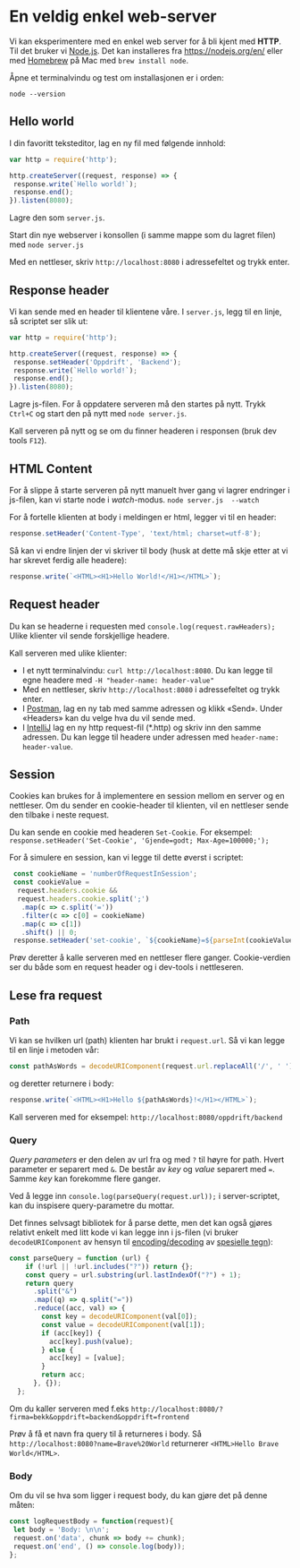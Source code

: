 # En veldig enkel web-server

Vi kan eksperimentere med en enkel web server for å bli kjent med **HTTP**.
Til det bruker vi [Node.js](https://nodejs.org/). Det kan installeres
fra <https://nodejs.org/en/> eller med [Homebrew](https://brew.sh/) på Mac
med `brew install node`.

Åpne et terminalvindu og test om installasjonen er i orden:

```console
node --version
```

## Hello world

I din favoritt teksteditor, lag en ny fil med følgende innhold:

```js
var http = require('http');

http.createServer((request, response) => {
 response.write(`Hello world!`);
 response.end();
}).listen(8080);
```

Lagre den som `server.js`.

Start din nye webserver i konsollen (i samme mappe som du lagret filen) med `node server.js`

Med en nettleser, skriv `http://localhost:8080` i adressefeltet og trykk enter.

## Response header

Vi kan sende med en header til klientene våre. I `server.js`, legg til en linje, så scriptet ser slik ut:

```js
var http = require('http');

http.createServer((request, response) => {
 response.setHeader('Oppdrift', 'Backend');
 response.write(`Hello world!`);
 response.end();
}).listen(8080);
```

Lagre js-filen.
For å oppdatere serveren må den startes på nytt. Trykk `Ctrl+C` og start den på nytt med `node server.js`.

Kall serveren på nytt og se om du finner headeren i responsen (bruk dev tools `F12`).

## HTML Content

For å slippe å starte serveren på nytt manuelt hver gang vi lagrer endringer i js-filen, kan vi starte node i _watch_-modus.
`node server.js  --watch`

For å fortelle klienten at body i meldingen er html, legger vi til en header:

```js
response.setHeader('Content-Type', 'text/html; charset=utf-8');
```

Så kan vi endre linjen der vi skriver til body (husk at dette må skje etter at vi har skrevet ferdig alle headere):

```js
response.write(`<HTML><H1>Hello World!</H1></HTML>`);
```

## Request header

Du kan se headerne i requesten med `console.log(request.rawHeaders);`
Ulike klienter vil sende forskjellige headere.

Kall serveren med ulike klienter:

- I et nytt terminalvindu: `curl http://localhost:8080`. Du kan legge til egne headere med `-H "header-name: header-value"`
- Med en nettleser, skriv `http://localhost:8080` i adressefeltet og trykk enter.
- I [Postman](https://www.postman.com/downloads/), lag en ny tab med samme adressen og klikk «Send». Under «Headers» kan du velge hva du vil sende med.
- I [IntelliJ](https://www.jetbrains.com/idea/) lag en ny http request-fil (*.http) og skriv inn den samme adressen. Du kan legge til headere under adressen med `header-name: header-value`.

## Session

Cookies kan brukes for å implementere en session mellom en server og en nettleser. Om du sender en cookie-header til klienten, vil en nettleser sende den tilbake i neste request.

Du kan sende en cookie med headeren `Set-Cookie`. For eksempel:  `response.setHeader('Set-Cookie', 'Gjende=godt; Max-Age=100000;');`

For å simulere en session, kan vi legge til dette øverst i scriptet:

```js
 const cookieName = 'numberOfRequestInSession';
 const cookieValue = 
  request.headers.cookie &&
  request.headers.cookie.split(';')
   .map(c => c.split('='))
   .filter(c => c[0] = cookieName)
   .map(c => c[1])
   .shift() || 0;
 response.setHeader('set-cookie', `${cookieName}=${parseInt(cookieValue) + 1}`);
```

Prøv deretter å kalle serveren med en nettleser flere ganger. Cookie-verdien ser du både som en request header og i dev-tools i nettleseren.

## Lese fra request

### Path

Vi kan se hvilken url (path) klienten har brukt i `request.url`.
Så vi kan legge til en linje i metoden vår:

```js
const pathAsWords = decodeURIComponent(request.url.replaceAll('/', ' '));
```

og deretter returnere i body:

```js
response.write(`<HTML><H1>Hello ${pathAsWords}!</H1></HTML>`);
```

Kall serveren med for eksempel: `http://localhost:8080/oppdrift/backend`

### Query

_Query parameters_ er den delen av url fra og med `?` til høyre for path. Hvert parameter er separert med `&`. De består av _key_ og _value_ separert med `=`. Samme _key_ kan forekomme flere ganger.

Ved å legge inn `console.log(parseQuery(request.url));` i server-scriptet, kan du inspisere query-parametre du mottar.

Det finnes selvsagt bibliotek for å parse dette, men det kan også gjøres relativt enkelt med litt kode vi kan legge inn i js-filen (vi bruker `decodeURIComponent` av hensyn til [encoding/decoding](https://url.spec.whatwg.org/#string-utf-8-percent-encode) av [spesielle tegn](https://url.spec.whatwg.org/#query-percent-encode-set)):

```js
const parseQuery = function (url) {
    if (!url || !url.includes("?")) return {};
    const query = url.substring(url.lastIndexOf("?") + 1);
    return query
      .split("&")
      .map((q) => q.split("="))
      .reduce((acc, val) => {
        const key = decodeURIComponent(val[0]);
        const value = decodeURIComponent(val[1]);
        if (acc[key]) {
          acc[key].push(value);
        } else {
          acc[key] = [value];
        }
        return acc;
      }, {});
  };
```

Om du kaller serveren med f.eks `http://localhost:8080/?firma=bekk&oppdrift=backend&oppdrift=frontend`

Prøv å få et navn fra query til å returneres i body. Så `http://localhost:8080?name=Brave%20World` returnerer `<HTML>Hello Brave World</HTML>`.

### Body

Om du vil se hva som ligger i request body, du kan gjøre det på denne måten:

```js
const logRequestBody = function(request){
 let body = 'Body: \n\n';
 request.on('data', chunk => body += chunk);
 request.on('end', () => console.log(body));
};
```
